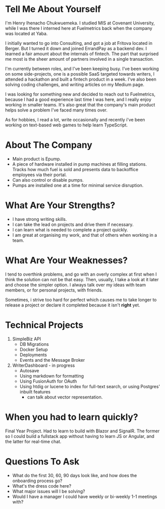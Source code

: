 # Tell Me About Yourself

I'm Henry Ihenacho Chukwuemeka. I studied MIS at Covenant University, while I was there I interned here at Fuelmetrics back when the company was located at Yaba. 

I initially wanted to go into Consulting, and got a job at Fritova located in Berger. But I turned it down and joined ErrandPay as a backend dev. I learned a fair amount about the internals of fintech. The part that surprised me most is the sheer amount of partners involved in a single transaction. 

I'm currently between roles, and I've been keeping busy. I've been working on some side-projects, one is a possible SaaS targeted towards writers, I attended a hackathon and built a fintech product in a week. I've also been solving coding challenges, and writing articles on my Medium page.

I was looking for something new and decided to reach out to Fuelmetrics, because I had a good experience last time I was here, and I really enjoy working in smaller teams. It's also great that the company's main product helps solve a problem I've faced many times over.

As for hobbies, I read a lot, write occasionally and recently i've been working on text-based web games to help learn TypeScript.

# About The Company
- Main product is Epump.
- A piece of hardware installed in pump machines at filling stations. Tracks how much fuel is sold and presents data to backoffice employees via their portal.
- Can also control or disable pumps.
- Pumps are installed one at a time for minimal service disruption.

# What Are Your Strengths?
- I have strong writing skills.
- I can take the lead on projects and drive them if necessary.
- I can learn what is needed to complete a project quickly.
- I am great at organising my work, and that of others when working in a team.

# What Are Your Weaknesses?
I tend to overthink problems, and go with an overly complex at first when I think the solution can not be that easy. Then, usually, I take a look at it later and choose the simpler option. I always talk over my ideas with team members, or for personal projects, with friends.

Sometimes, i strive too hard for perfect which causes me to take longer to release a project or declare it completed because it isn't **right** yet.
# Technical Projects
1. SimpleBiz API
	- DB Migrations
	- Docker Setup
	- Deployments
	- Events and the Message Broker
2. WriterDashboard - in progress
	- Autosave
	- Using markdown for formatting
	- Using FusionAuth for OAuth
	- Using htdig or lucene to index for full-text search, or using Postgres' inbuilt features
		- can talk about vector representation.

# When you had to learn quickly?
Final Year Project. Had to learn to build with Blazor and SignalR. The former so I could build a fullstack app without having to learn JS or Angular, and the latter for real-time chat.

# Questions To Ask
- What do the first 30, 60, 90 days look like, and how does the onboarding process go?
- What's the dress code here?
- What major issues will I be solving?
- Would I have a manager I could have weekly or bi-weekly 1-1 meetings with?
